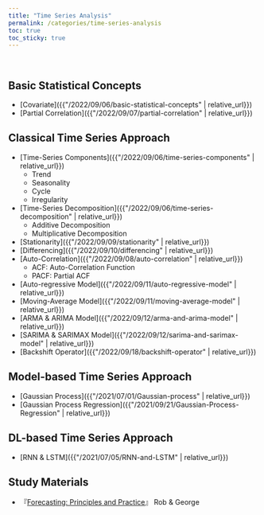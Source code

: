 ```yaml
---
title: "Time Series Analysis"
permalink: /categories/time-series-analysis
toc: true
toc_sticky: true
---
```


<br/>

## Basic Statistical Concepts

- [Covariate]({{"/2022/09/06/basic-statistical-concepts" | relative_url}})
- [Partial Correlation]({{"/2022/09/07/partial-correlation" | relative_url}})

## Classical Time Series Approach

- [Time-Series Components]({{"/2022/09/06/time-series-components" | relative_url}})
  - Trend
  - Seasonality
  - Cycle
  - Irregularity
- [Time-Series Decomposition]({{"/2022/09/06/time-series-decomposition" | relative_url}})
  - Additive Decomposition
  - Multiplicative Decomposition
- [Stationarity]({{"/2022/09/09/stationarity" | relative_url}})
- [Differencing]({{"/2022/09/10/differencing" | relative_url}})
- [Auto-Correlation]({{"/2022/09/08/auto-correlation" | relative_url}})
  - ACF: Auto-Correlation Function
  - PACF: Partial ACF
- [Auto-regressive Model]({{"/2022/09/11/auto-regressive-model" | relative_url}})
- [Moving-Average Model]({{"/2022/09/11/moving-average-model" | relative_url}})
- [ARMA & ARIMA Model]({{"/2022/09/12/arma-and-arima-model" | relative_url}})
- [SARIMA & SARIMAX Model]({{"/2022/09/12/sarima-and-sarimax-model" | relative_url}})
- [Backshift Operator]({{"/2022/09/18/backshift-operator" | relative_url}})

## Model-based Time Series Approach

- [Gaussian Process]({{"/2021/07/01/Gaussian-process" | relative_url}})
- [Gaussian Process Regression]({{"/2021/09/21/Gaussian-Process-Regression" | relative_url}})


## DL-based Time Series Approach

- [RNN & LSTM]({{"/2021/07/05/RNN-and-LSTM" | relative_url}})



## Study Materials

- 『[Forecasting: Principles and Practice](https://otexts.com/fppkr/)』 Rob & George